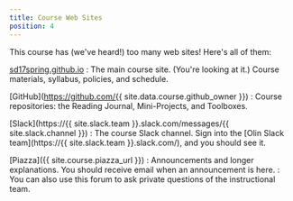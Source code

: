 ```yaml
---
title: Course Web Sites
position: 4
---
```


This course has (we've heard!) too many web sites! Here's all of them:

[sd17spring.github.io](https://sd17spring.github.io)
: The main course site. (You're looking at it.) Course materials, syllabus, policies, and schedule.

[GitHub](https://github.com/{{ site.data.course.github_owner }})
: Course repositories: the Reading Journal, Mini-Projects, and Toolboxes.

[Slack](https://{{ site.slack.team }}.slack.com/messages/{{ site.slack.channel }})
: The course Slack channel. Sign into the [Olin Slack team](https://{{ site.slack.team }}.slack.com/), and you should see it.

[Piazza]({{ site.course.piazza_url }})
: Announcements and longer explanations. You should receive email when an announcement is here.
: You can also use this forum to ask private questions of the instructional team.
